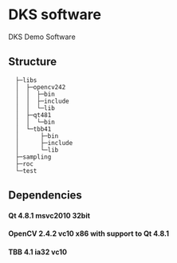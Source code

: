 DKS software
============

DKS Demo Software

## Structure

      ├─libs
      │  ├─opencv242
      │  │  ├─bin
      │  │  ├─include
      │  │  └─lib
      │  ├─qt481
      │  │  └─bin
      │  └─tbb41
      │      ├─bin
      │      ├─include
      │      └─lib
      ├─sampling
      ├─roc
      └─test

## Dependencies

#### Qt 4.8.1 msvc2010 32bit

#### OpenCV 2.4.2 vc10 x86 with support to Qt 4.8.1

#### TBB 4.1 ia32 vc10

